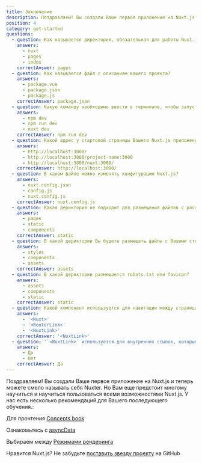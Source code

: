 ```yaml
---
title: Заключение
description: Поздравляем! Вы создали Ваше первое приложение на Nuxt.js и теперь можете смело называть себя Nuxter. Но Вам еще предстоит многому научиться чтобы увидеть все возможности Nuxt.js. У нас есть несколько рекомендаций для Вашего последующего обучения.
position: 4
category: get-started
questions:
  - question: Как называется директория, обязательная для работы Nuxt.js?
    answers:
      - nuxt
      - pages
      - index
    correctAnswer: pages
  - question: Как называется файл c описанием вашего проекта?
    answers:
      - package.vue
      - package.json
      - package.js
    correctAnswer: package.json
  - question: Какую команду необходимо ввести в терминале, чтобы запустить проект Nuxt.js?
    answers:
      - npm dev
      - npm run dev
      - nuxt dev
    correctAnswer: npm run dev
  - question: Какой адрес у стартовой страницы Вашего Nuxt.js приложения при запуске в режиме development?
    answers:
      - http://localhost:3000/
      - http://localhost:3000/project-name:3000
      - http://localhost:3000/nuxt:3000/
    correctAnswer: http://localhost:3000/
  - question: В каком файле можно изменять конфигурацию Nuxt.js?
    answers:
      - nuxt.config.json
      - config.js
      - nuxt.config.js
    correctAnswer: nuxt.config.js
  - question: Какая дериктория не подходит для размещения файлов с расширением `.vue`?
    answers:
      - pages
      - static
      - components
    correctAnswer: static
  - question: В какой дериктории Вы будете размещать файлы с Вашими стилями?
    answers:
      - styles
      - components
      - assets
    correctAnswer: assets
  - question: В какой дериктории размещается robots.txt или favicon?
    answers:
      - assets
      - components
      - static
    correctAnswer: static
  - question: Какой компонент используется для навигации между страницами?
    answers:
      - '<Nuxt>'
      - '<RouterLink>'
      - '<NuxtLink>'
    correctAnswer: '<NuxtLink>'
  - question: '`<NuxtLink>` используется для внутренних ссылок, которые принадлежат приложению Nuxt.js?'
    answers:
      - Да
      - Нет
    correctAnswer: Да
---
```


Поздравляем! Вы создали Ваше первое приложение на Nuxt.js и теперь можете смело называть себя Nuxter. Но Вам еще предстоит многому научиться и научиться пользоваться всеми возможностями Nuxt.js. У нас есть несколько рекомендаций для Вашего последующего обучения.:

<base-alert type="next">

Для прочтения [Concepts book](../concepts/views)

</base-alert>

<base-alert type="next">

Ознакомьтесь с [asyncData](/guides/features/data-fetching#async-data)

</base-alert>

<base-alert type="next">

Выбираем между [Режимами рендеринга](/guides/features/rendering-modes)

</base-alert>

<base-alert type="star">

Нравится Nuxt.js? Не забудьте [поставить звезду проекту](https://github.com/nuxt/nuxt.js) на GitHub

</base-alert>

<quiz :questions="questions"></quiz>
